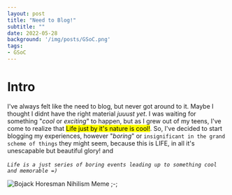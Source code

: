 ```yaml
---
layout: post
title: "Need to Blog!"
subtitle: ""
date: 2022-05-28
background: '/img/posts/GSoC.png'
tags:
- GSoC
---
```


# Intro
I've always felt like the need to blog, but never got around to it. Maybe I thought I didnt have the right material *juuust yet*. I was waiting for something "*cool* or *exciting*" to happen, but as I grew out of my teens, I've come to realize that <mark>Life just by it's nature is cool!</mark>. So, I've decided to start blogging my experiences, however "*boring*" or `insignificant in the grand scheme of things` they might seem, because this is LIFE, in all it's unescapable but beautiful glory! and <br><br>
*`Life is a just series of boring events leading up to something cool and memorable =)`*

![Bojack Horesman Nihilism Meme ;-;](https://qph.cf2.quoracdn.net/main-qimg-d592e4563eab90300d77395e84aeb9f5-pjlq)